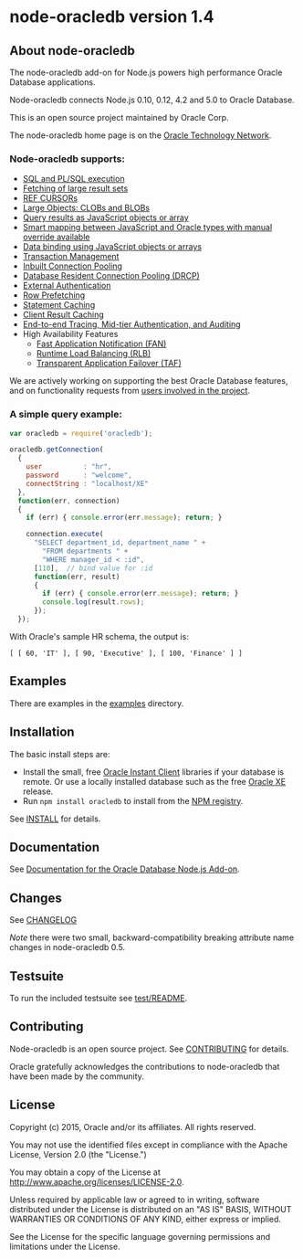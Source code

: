 # node-oracledb version 1.4

## <a name="about"></a> About node-oracledb

The node-oracledb add-on for Node.js powers high performance Oracle Database applications.

Node-oracledb connects Node.js 0.10, 0.12, 4.2 and 5.0 to Oracle
Database.

This is an open source project maintained by Oracle Corp.

The node-oracledb home page is on the
[Oracle Technology Network](http://www.oracle.com/technetwork/database/database-technologies/scripting-languages/node_js/).

### Node-oracledb supports:

- [SQL and PL/SQL execution](https://github.com/oracle/node-oracledb/blob/master/doc/api.md#sqlexecution)
- [Fetching of large result sets](https://github.com/oracle/node-oracledb/blob/master/doc/api.md#resultsethandling)
- [REF CURSORs](https://github.com/oracle/node-oracledb/blob/master/doc/api.md#refcursors)
- [Large Objects: CLOBs and BLOBs](https://github.com/oracle/node-oracledb/blob/master/doc/api.md#lobhandling)
- [Query results as JavaScript objects or array ](https://github.com/oracle/node-oracledb/blob/master/doc/api.md#queryoutputformats)
- [Smart mapping between JavaScript and Oracle types with manual override available](https://github.com/oracle/node-oracledb/blob/master/doc/api.md#typemap)
- [Data binding using JavaScript objects or arrays](https://github.com/oracle/node-oracledb/blob/master/doc/api.md#bind)
- [Transaction Management](https://github.com/oracle/node-oracledb/blob/master/doc/api.md#transactionmgt)
- [Inbuilt Connection Pooling](https://github.com/oracle/node-oracledb/blob/master/doc/api.md#connpooling)
- [Database Resident Connection Pooling (DRCP)](https://github.com/oracle/node-oracledb/blob/master/doc/api.md#drcp)
- [External Authentication](https://github.com/oracle/node-oracledb/blob/master/doc/api.md#extauth)
- [Row Prefetching](https://github.com/oracle/node-oracledb/blob/master/doc/api.md#rowprefetching)
- [Statement Caching](https://github.com/oracle/node-oracledb/blob/master/doc/api.md#stmtcache)
- [Client Result Caching](http://docs.oracle.com/database/121/ADFNS/adfns_perf_scale.htm#ADFNS464)
- [End-to-end Tracing, Mid-tier Authentication, and Auditing](https://github.com/oracle/node-oracledb/blob/master/doc/api.md#endtoend)
- High Availability Features
  - [Fast Application Notification (FAN)](http://docs.oracle.com/database/121/ADFNS/adfns_avail.htm#ADFNS538)
  - [Runtime Load Balancing (RLB)](http://docs.oracle.com/database/121/ADFNS/adfns_perf_scale.htm#ADFNS515)
  - [Transparent Application Failover (TAF)](http://docs.oracle.com/database/121/ADFNS/adfns_avail.htm#ADFNS534)

We are actively working on supporting the best Oracle Database
features, and on functionality requests from
[users involved in the project](https://github.com/oracle/node-oracledb/issues).

### A simple query example:

```javascript
var oracledb = require('oracledb');

oracledb.getConnection(
  {
    user          : "hr",
    password      : "welcome",
    connectString : "localhost/XE"
  },
  function(err, connection)
  {
    if (err) { console.error(err.message); return; }

    connection.execute(
      "SELECT department_id, department_name " +
        "FROM departments " +
        "WHERE manager_id < :id",
      [110],  // bind value for :id
      function(err, result)
      {
        if (err) { console.error(err.message); return; }
        console.log(result.rows);
      });
  });
```

With Oracle's sample HR schema, the output is:

```
[ [ 60, 'IT' ], [ 90, 'Executive' ], [ 100, 'Finance' ] ]
```

## <a name="examples"></a> Examples

There are examples in the [examples](https://github.com/oracle/node-oracledb/tree/master/examples) directory.

## <a name="installation"></a> Installation

The basic install steps are:

- Install the small, free [Oracle Instant Client](http://www.oracle.com/technetwork/database/features/instant-client/index-100365.html) libraries if your database is remote.  Or use a locally installed database such as the free [Oracle XE](http://www.oracle.com/technetwork/database/database-technologies/express-edition/overview/index.html) release.
- Run `npm install oracledb` to install from the [NPM registry](https://www.npmjs.com/package/oracledb).

See [INSTALL](https://github.com/oracle/node-oracledb/tree/master/INSTALL.md) for details.

## <a name="doc"></a> Documentation

See [Documentation for the Oracle Database Node.js Add-on](https://github.com/oracle/node-oracledb/tree/master/doc/api.md).

## <a name="changes"></a> Changes

See [CHANGELOG](https://github.com/oracle/node-oracledb/tree/master/CHANGELOG.md)

*Note* there were two small, backward-compatibility breaking attribute name changes in node-oracledb 0.5.

## <a name="testing"></a> Testsuite

To run the included testsuite see [test/README](https://github.com/oracle/node-oracledb/tree/master/test/README.md).

## <a name="contrib"></a> Contributing

Node-oracledb is an open source project. See
[CONTRIBUTING](https://github.com/oracle/node-oracledb/tree/master/CONTRIBUTING.md)
for details.

Oracle gratefully acknowledges the contributions to node-oracledb that have been made by the community.

## <a name="license"></a> License

Copyright (c) 2015, Oracle and/or its affiliates. All rights reserved.

You may not use the identified files except in compliance with the Apache
License, Version 2.0 (the "License.")

You may obtain a copy of the License at
http://www.apache.org/licenses/LICENSE-2.0.

Unless required by applicable law or agreed to in writing, software
distributed under the License is distributed on an "AS IS" BASIS, WITHOUT
WARRANTIES OR CONDITIONS OF ANY KIND, either express or implied.

See the License for the specific language governing permissions and
limitations under the License.
